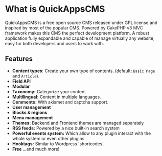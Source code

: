 What is QuickAppsCMS
====================

QuickAppsCMS is a free open source CMS released under GPL license and inspired by
most of the popular CMS. Powered by CakePHP v3 MVC framework makes this CMS the
perfect development platform. A robust application fully expandable and capable
of manage virtually any website, easy for both developers and users to work with.



Features
--------

* **Content types:** Create your own type of contents. (default: `Basic Page` and `Article`).
* **Field API**
* **Modular**
* **Taxonomy:** Categorize your content
* **Multilingual:** Content in multiple languages.
* **Comments:** With akismet and captcha support.
* **User management**
* **Blocks & regions**
* **Menu management**
* **Themes:** Backend and Frontend themes are managed separately
* **RSS feeds:** Powered by a nice built-in search system
* **Powerful events system:** Which allow to any plugin interact with the whole system or even other plugins.
* **Hooktags:** Similar to Wordpress 'shortcodes'.
* **Free** ...and much more!
